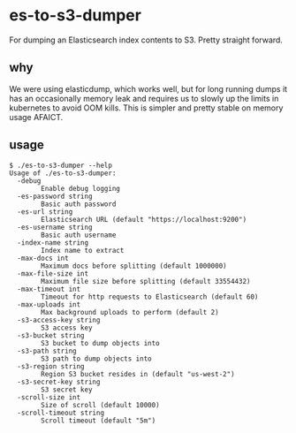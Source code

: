# es-to-s3-dumper

For dumping an Elasticsearch index contents to S3. Pretty straight forward.

## why

We were using elasticdump, which works well, but for long running dumps it has an occasionally memory leak and requires us to slowly up the limits in kubernetes to avoid OOM kills. This is simpler and pretty stable on memory usage AFAICT.

## usage

```
$ ./es-to-s3-dumper --help
Usage of ./es-to-s3-dumper:
  -debug
    	Enable debug logging
  -es-password string
    	Basic auth password
  -es-url string
    	Elasticsearch URL (default "https://localhost:9200")
  -es-username string
    	Basic auth username
  -index-name string
    	Index name to extract
  -max-docs int
    	Maximum docs before splitting (default 1000000)
  -max-file-size int
    	Maximum file size before splitting (default 33554432)
  -max-timeout int
    	Timeout for http requests to Elasticsearch (default 60)
  -max-uploads int
    	Max background uploads to perform (default 2)
  -s3-access-key string
    	S3 access key
  -s3-bucket string
    	S3 bucket to dump objects into
  -s3-path string
    	S3 path to dump objects into
  -s3-region string
    	Region S3 bucket resides in (default "us-west-2")
  -s3-secret-key string
    	S3 secret key
  -scroll-size int
    	Size of scroll (default 10000)
  -scroll-timeout string
    	Scroll timeout (default "5m")
```
